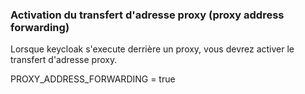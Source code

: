 

### Activation du transfert d'adresse proxy (proxy address forwarding)

Lorsque keycloak s'execute derrière un proxy, vous devrez activer le transfert d'adresse proxy.

PROXY_ADDRESS_FORWARDING = true